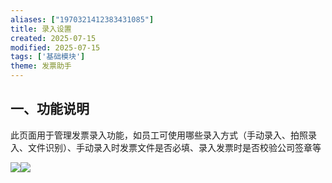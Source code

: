 ```yaml
---
aliases: ["1970321412383431085"]
title: 录入设置
created: 2025-07-15
modified: 2025-07-15
tags: ['基础模块']
theme: 发票助手
---
```


## 一、功能说明

此页面用于管理发票录入功能，如员工可使用哪些录入方式（手动录入、拍照录入、文件识别）、手动录入时发票文件是否必填、录入发票时是否校验公司签章等

![](e271d153b3c7942450833103f131614e.jpg)![](98503f2bb23066ab42196dfb728db1fc.jpg)